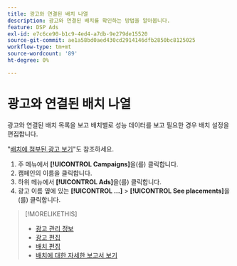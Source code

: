 ```yaml
---
title: 광고와 연결된 배치 나열
description: 광고와 연결된 배치를 확인하는 방법을 알아봅니다.
feature: DSP Ads
exl-id: e7c6ce90-b1c9-4ed4-a7db-9e279de15520
source-git-commit: ae1a58bd0aed430cd2914146dfb2850bc8125025
workflow-type: tm+mt
source-wordcount: '89'
ht-degree: 0%

---
```


# 광고와 연결된 배치 나열

광고와 연결된 배치 목록을 보고 배치별로 성능 데이터를 보고 필요한 경우 배치 설정을 편집합니다.

&quot;[배치에 첨부된 광고 보기](/help/dsp/campaign-management/ads/ad-attach-to-placement.md#view-ads-campaign)&quot;도 참조하세요.

1. 주 메뉴에서 **[!UICONTROL Campaigns]**&#x200B;을(를) 클릭합니다.
1. 캠페인의 이름을 클릭합니다.
1. 하위 메뉴에서 **[!UICONTROL Ads]**&#x200B;을(를) 클릭합니다.
1. 광고 이름 옆에 있는 **[!UICONTROL ...]** > **[!UICONTROL See placements]**&#x200B;을(를) 클릭합니다.

>[!MORELIKETHIS]
>
>* [광고 관리 정보](ad-about.md)
>* [광고 편집](ad-edit.md)
>* [배치 편집](/help/dsp/campaign-management/placements/placement-edit.md)
>* [배치에 대한 자세한 보고서 보기](/help/dsp/campaign-management/placements/placement-view-report.md)
